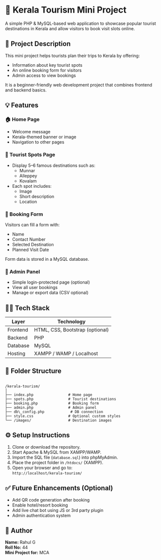 
# 🌴 Kerala Tourism Mini Project

A simple PHP & MySQL-based web application to showcase popular tourist destinations in Kerala and allow visitors to book visit slots online.

## 🧾 Project Description

This mini project helps tourists plan their trips to Kerala by offering:
- Information about key tourist spots
- An online booking form for visitors
- Admin access to view bookings

It is a beginner-friendly web development project that combines frontend and backend basics.

## 💡 Features

### 🏠 Home Page
- Welcome message
- Kerala-themed banner or image
- Navigation to other pages

### 📍 Tourist Spots Page
- Display 5–6 famous destinations such as:
  - Munnar
  - Alleppey
  - Kovalam
- Each spot includes:
  - Image
  - Short description
  - Location

### 📝 Booking Form
Visitors can fill a form with:
- Name
- Contact Number
- Selected Destination
- Planned Visit Date

Form data is stored in a MySQL database.

### 🔐 Admin Panel
- Simple login-protected page (optional)
- View all user bookings
- Manage or export data (CSV optional)

## 🧑‍💻 Tech Stack

| Layer       | Technology        |
|-------------|-------------------|
| Frontend    | HTML, CSS, Bootstrap (optional) |
| Backend     | PHP               |
| Database    | MySQL             |
| Hosting     | XAMPP / WAMP / Localhost |

## 📂 Folder Structure

```

/kerala-tourism/
│
├── index.php                # Home page
├── spots.php                # Tourist destinations
├── booking.php              # Booking form
├── admin.php                # Admin panel
├── db\_config.php            # DB connection
├── style.css                # Optional custom styles
└── /images/                 # Destination images

```

## ⚙️ Setup Instructions

1. Clone or download the repository.
2. Start Apache & MySQL from XAMPP/WAMP.
3. Import the SQL file (`database.sql`) into phpMyAdmin.
4. Place the project folder in `/htdocs/` (XAMPP).
5. Open your browser and go to:  
   `http://localhost/kerala-tourism/`

## ✅ Future Enhancements (Optional)

- Add QR code generation after booking
- Enable hotel/resort booking
- Add live chat bot using JS or 3rd party plugin
- Admin authentication system

## 📌 Author

**Name:** Rahul G  
**Roll No:** 44  
**Mini Project for:** MCA 

```

